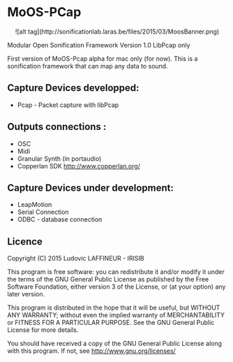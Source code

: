 # MoOS-PCap
<center>![alt tag](http://sonificationlab.laras.be/files/2015/03/MoosBanner.png)</center>


Modular Open Sonification Framework Version 1.0 LibPcap only

First version of MoOS-Pcap alpha for mac only (for now). This is a sonification framework that can map any data to sound.

Capture Devices developped:
--------------------------
 - Pcap - Packet capture with libPcap

Outputs connections :
--------------------------
- OSC
- Midi
- Granular Synth (in portaudio)
- Copperlan SDK <http://www.copperlan.org/>

Capture Devices under development:
--------------------------
- LeapMotion
- Serial Connection
- ODBC - database connection

Licence
--------------

Copyright (C) 2015  Ludovic LAFFINEUR - IRISIB

This program is free software: you can redistribute it and/or modify it under the terms of the GNU General Public License as published by the Free Software Foundation, either version 3 of the License, or (at your option) any later version.

This program is distributed in the hope that it will be useful, but WITHOUT ANY WARRANTY; without even the implied warranty of MERCHANTABILITY or FITNESS FOR A PARTICULAR PURPOSE.  See the GNU General Public License for more details.

You should have received a copy of the GNU General Public License along with this program.  If not, see <http://www.gnu.org/licenses/>
